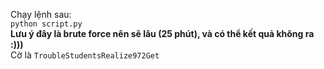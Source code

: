 Chạy lệnh sau: <br/>
<code>python script.py</code><br/>
<strong> Lưu ý đây là brute force nên sẽ lâu (25 phút), và có thể kết quả không ra :))) </strong><br/>
Cờ là <code>TroubleStudentsRealize972Get</code>
